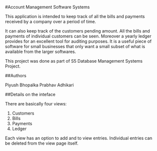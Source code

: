 #Account Management Software Systems

This application is intended to keep track of all the bills and payments
received by a company over a period of time.

It can also keep track of the customers pending amount. All the bills and payments
of individual customers can be seen. Moreover a yearly ledger provides for an
excellent tool for auditing purposes. It is a useful piece of software
for small businesses that only want a small subset of what is available from
the larger softwares.

This project was done as part of S5 Database Management Systems Project.

##Authors

Piyush Bhopalka
Prabhav Adhikari

##Details on the inteface

There are basically four views:
1. Customers
2. Bills
3. Payments
4. Ledger

Each view has an option to add and to view entries. Individual entries can be
deleted from the view page itself.
